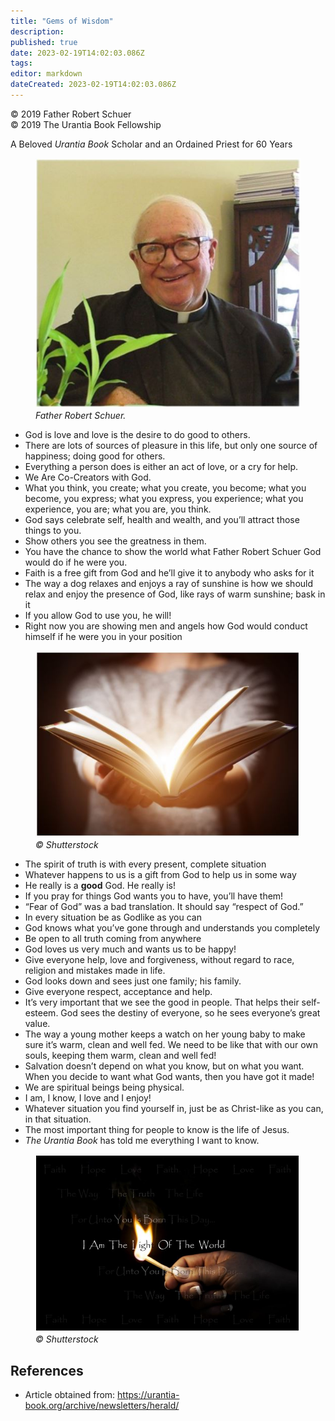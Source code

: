 ```yaml
---
title: "Gems of Wisdom"
description: 
published: true
date: 2023-02-19T14:02:03.086Z
tags: 
editor: markdown
dateCreated: 2023-02-19T14:02:03.086Z
---
```


<p class="v-card v-sheet theme--light grey lighten-3 px-2">© 2019 Father Robert Schuer<br>© 2019 The Urantia Book Fellowship</p>

A Beloved _Urantia Book_ Scholar and an Ordained Priest for 60 Years 

<figure id="Figure_1" class="image urantiapedia">
<img src="/image/article/Robert_Schuer/Gems_of_Wisdom_by_Father_Robert_Schuer/004129.jpg">
<figcaption><em> Father Robert Schuer.</em></figcaption>
</figure>

- God is love and love is the desire to do good to others. 
- There are lots of sources of pleasure in this life, but only one source of happiness; doing good for others. 
- Everything a person does is either an act of love, or a cry for help. 
- We Are Co-Creators with God. 
- What you think, you create; what you create, you become; what you become, you express; what you express, you experience; what you experience, you are; what you are, you think. 
- God says celebrate self, health and wealth, and you’ll attract those things to you. 
- Show others you see the greatness in them. 
- You have the chance to show the world what Father Robert Schuer God would do if he were you.
- Faith is a free gift from God and he’ll give it to anybody who asks for it
- The way a dog relaxes and enjoys a ray of sunshine is how we should relax and enjoy the presence of God, like rays of warm sunshine; bask in it
- If you allow God to use you, he will! 
- Right now you are showing men and angels how God would conduct himself if he were you in your position

<figure id="Figure_2" class="image urantiapedia">
<img src="/image/article/Robert_Schuer/Gems_of_Wisdom_by_Father_Robert_Schuer/004130.jpg">
<figcaption><em>© Shutterstock</em></figcaption>
</figure>

- The spirit of truth is with every present, complete situation
- Whatever happens to us is a gift from God to help us in some way
- He really is a **good** God. He really is! 
- If you pray for things God wants you to have, you’ll have them! 
- “Fear of God” was a bad translation. It should say “respect of God.” 
- In every situation be as Godlike as you can
- God knows what you’ve gone through and understands you completely
- Be open to all truth coming from anywhere
- God loves us very much and wants us to be happy!
- Give everyone help, love and forgiveness, without regard to race, religion and mistakes made in life. 
- God looks down and sees just one family; his family. 
- Give everyone respect, acceptance and help. 
- It’s very important that we see the good in people. That helps their self-esteem. God sees the destiny of everyone, so he sees everyone’s great value. 
- The way a young mother keeps a watch on her young baby to make sure it’s warm, clean and well fed. We need to be like that with our own souls, keeping them warm, clean and well fed! 
- Salvation doesn’t depend on what you know, but on what you want. When you decide to want what God wants, then you have got it made! 
- We are spiritual beings being physical. 
- I am, I know, I love and I enjoy! 
- Whatever situation you find yourself in, just be as Christ-like as you can, in that situation. 
- The most important thing for people to know is the life of Jesus. 
- _The Urantia Book_ has told me everything I want to know. 

<figure id="Figure_3" class="image urantiapedia">
<img src="/image/article/Robert_Schuer/Gems_of_Wisdom_by_Father_Robert_Schuer/004131.jpg">
<figcaption><em>© Shutterstock</em></figcaption>
</figure> 

## References

- Article obtained from: https://urantia-book.org/archive/newsletters/herald/